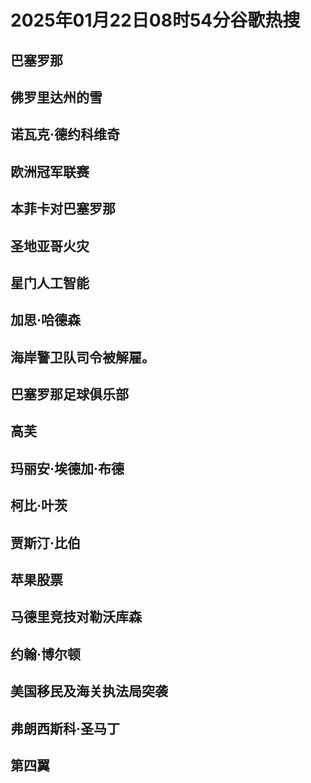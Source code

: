 # 2025年01月22日08时54分谷歌热搜

## 巴塞罗那

## 佛罗里达州的雪

## 诺瓦克·德约科维奇

## 欧洲冠军联赛

## 本菲卡对巴塞罗那

## 圣地亚哥火灾

## 星门人工智能

## 加思·哈德森

## 海岸警卫队司令被解雇。

## 巴塞罗那足球俱乐部

## 高芙

## 玛丽安·埃德加·布德

## 柯比·叶茨

## 贾斯汀·比伯

## 苹果股票

## 马德里竞技对勒沃库森

## 约翰·博尔顿

## 美国移民及海关执法局突袭

## 弗朗西斯科·圣马丁

## 第四翼

